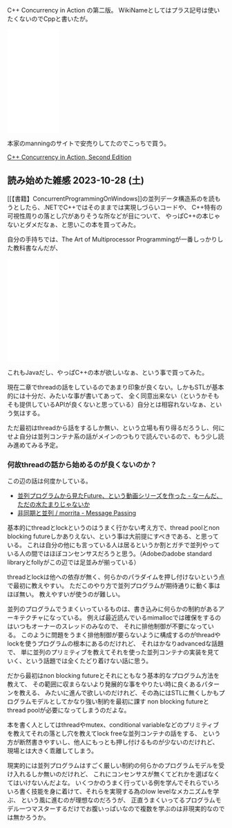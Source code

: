 C++ Concurrency in Action の第二版。
WikiNameとしてはプラス記号は使いたくないのでCppと書いたが。

<iframe sandbox="allow-popups allow-scripts allow-modals allow-forms allow-same-origin" style="width:120px;height:240px;" marginwidth="0" marginheight="0" scrolling="no" frameborder="0" src="//rcm-fe.amazon-adsystem.com/e/cm?lt1=_blank&bc1=000000&IS2=1&bg1=FFFFFF&fc1=000000&lc1=0000FF&t=karino203-22&language=ja_JP&o=9&p=8&l=as4&m=amazon&f=ifr&ref=as_ss_li_til&asins=B0977ZDXX5&linkId=08364ee74f9548da315bcaa41180e646"></iframe>

本家のmanningのサイトで安売りしてたのでこっちで買う。

[C++ Concurrency in Action, Second Edition](https://www.manning.com/books/c-plus-plus-concurrency-in-action-second-edition?ar=true&lpse=A)

## 読み始めた雑感 2023-10-28 (土)

[[【書籍】ConcurrentProgrammingOnWindows]]の並列データ構造系のを読もうとしたら、.NETでC++ではそのままでは実現しづらいコードや、
C++特有の可視性周りの落とし穴がありそうな所などが目について、
やっぱC++の本じゃないとダメだなぁ、と思いこの本を買ってみた。

自分の手持ちでは、The Art of Multiprocessor Programmingが一番しっかりした教科書なんだが、

<iframe sandbox="allow-popups allow-scripts allow-modals allow-forms allow-same-origin" style="width:120px;height:240px;" marginwidth="0" marginheight="0" scrolling="no" frameborder="0" src="//rcm-fe.amazon-adsystem.com/e/cm?lt1=_blank&bc1=000000&IS2=1&bg1=FFFFFF&fc1=000000&lc1=0000FF&t=karino203-22&language=ja_JP&o=9&p=8&l=as4&m=amazon&f=ifr&ref=as_ss_li_til&asins=B008CYT5TS&linkId=366f086f46709a092c0473c277b0f1a3"></iframe>

これもJavaだし、やっぱC++の本が欲しいなぁ、という事で買ってみた。

現在二章でthreadの話をしているのであまり印象が良くない。しかもSTLが基本的には十分だ、みたいな事が書いてあって、
全く同意出来ない（というかそもそも提供しているAPIが良くないと思っている）自分とは相容れないなぁ、という気はする。

ただ最初はthreadから話をするしか無い、という立場も有り得るだろうし、何にせよ自分は並列コンテナ系の話がメインのつもりで読んでいるので、もう少し読み進めてみる予定。

### 何故threadの話から始めるのが良くないのか？

この辺の話は何度かしている。

- [並列プログラムから見たFuture、という動画シリーズを作った - なーんだ、ただの水たまりじゃないか](https://karino2.github.io/2021/03/05/future_for_parallel.html)
- [非同期と並列 / morrita - Message Passing](https://messagepassing.github.io/012-manycore/01-morrita/)

基本的にthreadとlockというのはうまく行かない考え方で、thread poolとnon blocking futureしかありえない、という事は大前提にすべきである、と思っている。
これは自分の他にも言っている人は居るというか割とガチで並列やっている人の間ではほぼコンセンサスだろうと思う。（Adobeのadobe standard libraryとfollyがこの辺では足並みが揃っている）

threadとlockは他への依存が無く、何らかのパラダイムを押し付けないという点で最初に教えやすい。
ただこのやり方で並列プログラムが期待通りに動く事はほぼ無い。
教えやすいが使うのが難しい。

並列のプログラムでうまくいっているものは、書き込みに何らかの制約があるアーキテクチャになっている。
例えば最近読んでいるmimallocでは確保をするのはいつもオーナーのスレッドのみなので、
それに排他制御が不要になっている。
このように問題をうまく排他制御が要らないように構成するのがthreadやlockを使うプログラムの根本にあるのだけれど、
それはかなりadvancedな話題で、
単に並列のプリミティブを教えてそれを使った並列コンテナの実装を見ていく、という話題では全くたどり着けない話に思う。

だから最初はnon blocking futureとそれにともなう基本的なプログラム方法を教えて、
その範囲に収まらないより発展的な事をやりたい時に良くあるパターンを教える、
みたいに進んで欲しいのだけれど、その為にはSTLに無くしかもプログラムモデルとしてかなり強い制約を最初に課す non blocking futureとthread poolが必要になってしまうのだよな。

本を書く人としてはthreadやmutex、conditional variableなどのプリミティブを教えてそれの落とし穴を教えてlock freeな並列コンテナの話をする、
という方が断然書きやすいし、他人にもっとも押し付けるものが少ないのだけれど、
現場とは大きく乖離してしまう。

現実的には並列プログラムはすごく厳しい制約の何らかのプログラムモデルを受け入れるしか無いのだけれど、
これにコンセンサスが無くてどれかを選ばなくてはいけないんだよな。
いくつかのうまく行っている例を学んでそれらでいろいろ書く技能を身に着けて、それらを実現する為のlow levelなメカニズムを学ぶ、
という風に進むのが理想なのだろうが、
正直うまくいってるプログラムモデル一つマスターするだけでお腹いっぱいなので複数を学ぶのは非現実的なのでは無かろうか。